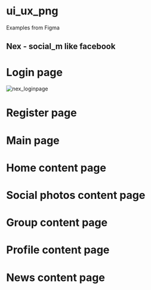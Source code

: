 # ui_ux_png
Examples from Figma

## Nex - social_m like facebook
# Login page
![nex_loginpage](https://user-images.githubusercontent.com/56508980/131485615-fd8098b7-d90a-4e91-80b6-1cc6d29f0ec8.png)
# Register page

# Main page

# Home content page

# Social photos content page

# Group content page

# Profile content page

# News content page
